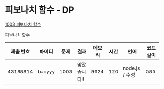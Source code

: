 # 피보나치 함수 - DP

[1003 피보나치 함수](https://www.acmicpc.net/problem/1003)

피보나치 함수

| 제출 번호 | 아이디 | 문제 | 결과         | 메모리 | 시간 | 언어           | 코드 길이 |
| --------- | ------ | ---- | ------------ | ------ | ---- | -------------- | --------- |
| 43198814  | bonyyy | 1003 | 맞았습니다!! | 9624   | 120  | node.js / 수정 | 585       |
